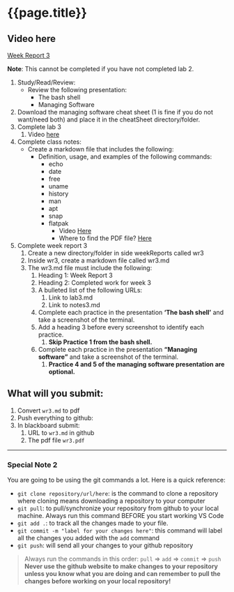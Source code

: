 
# {{page.title}}

## Video here
[Week Report 3 ](https://youtu.be/MWC6I1F8zGs)

**Note**: This cannot be completed if you have not completed lab 2.

1. Study/Read/Review:
   * Review the following presentation:
     * The bash shell
     * Managing Software
2. Download the managing software cheat sheet (1 is fine if you do not want/need both) and place it in the cheatSheet directory/folder.
3. Complete lab 3
   1. Video [here](https://youtu.be/8Pfpno_g2sw)
4. Complete class notes:
   * Create a markdown file that includes the following:
     * Definition, usage, and examples of the following commands:
        * echo
        * date
        * free
        * uname
        * history
        * man
        * apt
        * snap
        * flatpak
          * Video [Here](https://youtu.be/MJpz6RX65Ko)
          * Where to find the PDF file? [Here](https://github.com/robertalberto0713/cis106/tree/main/notes/notes1)
5. Complete week report 3 
   1. Create a new directory/folder in side weekReports called wr3
   2. Inside wr3, create a markdown file called wr3.md
   3. The wr3.md file must include the following:
      1. Heading 1: Week Report 3
      2. Heading 2: Completed work for week 3
      3. A bulleted list of the following URLs:
         1. Link to lab3.md
         2. Link to notes3.md
      4. Complete each practice in the presentation **‘The bash shell’** and take a screenshot of the terminal.
      5. Add a heading 3 before every screenshot to identify each practice. 
         1. **Skip Practice 1 from the bash shell.**
      6. Complete each practice in the presentation **“Managing software”** and take a screenshot of the terminal.
         1. **Practice 4 and 5 of the managing software presentation are optional.** 
## What will you submit:
1. Convert `wr3.md` to pdf
2. Push everything to github:
3. In blackboard submit:
   1. URL to `wr3.md` in github
   2. The pdf file `wr3.pdf`	

<hr>

### Special Note 2
You are going to be using the git commands a lot. Here is a quick reference:
* `git clone repository/url/here`: is the command to clone a repository where cloning means downloading a repository to your computer
* `git pull`: to pull/synchronize your repository from github to your local machine. Always run this command BEFORE you start working VS Code
* `git add .`: to track all the changes made to your file. 
* `git commit -m "label for your changes here"`: this command will label all the changes you added with the `add` command
* `git push`: will send all your changes to your github repository

> Always run the commands in this order: `pull` =>  `add` =>  `commit` => `push` 
> **Never use the github website to make changes to your repository unless you know what you are doing and can remember to pull the changes before working on your local repository!**